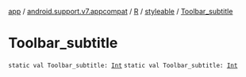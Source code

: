[app](../../../index.md) / [android.support.v7.appcompat](../../index.md) / [R](../index.md) / [styleable](index.md) / [Toolbar_subtitle](.)

# Toolbar_subtitle

`static val Toolbar_subtitle: `[`Int`](https://kotlinlang.org/api/latest/jvm/stdlib/kotlin/-int/index.html)
`static val Toolbar_subtitle: `[`Int`](https://kotlinlang.org/api/latest/jvm/stdlib/kotlin/-int/index.html)